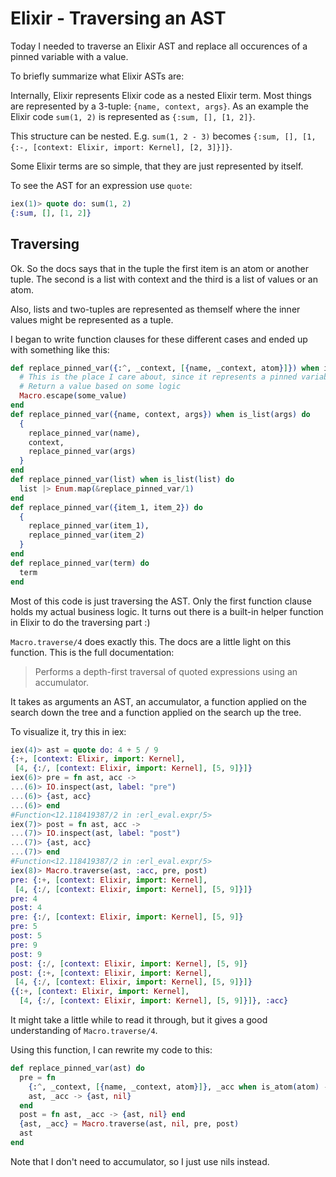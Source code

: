 # Elixir - Traversing an AST

Today I needed to traverse an Elixir AST and replace all occurences of a pinned variable with a value.

To briefly summarize what Elixir ASTs are:

Internally, Elixir represents Elixir code as a nested Elixir term. Most things are represented by a 3-tuple:
`{name, context, args}`. As an example the Elixir code `sum(1, 2)` is represented as `{:sum, [], [1, 2]}`.

This structure can be nested. E.g. `sum(1, 2 - 3)` becomes
`{:sum, [], [1, {:-, [context: Elixir, import: Kernel], [2, 3]}]}`.

Some Elixir terms are so simple, that they are just represented by itself.

To see the AST for an expression use `quote`:

```elixir
iex(1)> quote do: sum(1, 2)
{:sum, [], [1, 2]}
```

## Traversing

Ok. So the docs says that in the tuple the first item is an atom or another tuple. The second is a list with context
and the third is a list of values or an atom.

Also, lists and two-tuples are represented as themself where the inner values might be represented as a tuple.

I began to write function clauses for these different cases and ended up with something like this:

```elixir
def replace_pinned_var({:^, _context, [{name, _context, atom}]}) when is_atom(atom) do
  # This is the place I care about, since it represents a pinned variable.
  # Return a value based on some logic
  Macro.escape(some_value)
end
def replace_pinned_var({name, context, args}) when is_list(args) do
  {
    replace_pinned_var(name),
    context,
    replace_pinned_var(args)
  }
end
def replace_pinned_var(list) when is_list(list) do
  list |> Enum.map(&replace_pinned_var/1)
end
def replace_pinned_var({item_1, item_2}) do
  {
    replace_pinned_var(item_1),
    replace_pinned_var(item_2)
  }
end
def replace_pinned_var(term) do
  term
end
```

Most of this code is just traversing the AST. Only the first function clause holds my actual business logic.
It turns out there is a built-in helper function in Elixir to do the traversing part :)

`Macro.traverse/4` does exactly this. The docs are a little light on this function. This is the full documentation:

> Performs a depth-first traversal of quoted expressions using an accumulator.

It takes as arguments an AST, an accumulator, a function applied on the search down the tree and a function applied on
the search up the tree.

To visualize it, try this in iex:

```elixir
iex(4)> ast = quote do: 4 + 5 / 9
{:+, [context: Elixir, import: Kernel],
 [4, {:/, [context: Elixir, import: Kernel], [5, 9]}]}
iex(6)> pre = fn ast, acc ->
...(6)> IO.inspect(ast, label: "pre")
...(6)> {ast, acc}
...(6)> end
#Function<12.118419387/2 in :erl_eval.expr/5>
iex(7)> post = fn ast, acc ->
...(7)> IO.inspect(ast, label: "post")
...(7)> {ast, acc}
...(7)> end
#Function<12.118419387/2 in :erl_eval.expr/5>
iex(8)> Macro.traverse(ast, :acc, pre, post)
pre: {:+, [context: Elixir, import: Kernel],
 [4, {:/, [context: Elixir, import: Kernel], [5, 9]}]}
pre: 4
post: 4
pre: {:/, [context: Elixir, import: Kernel], [5, 9]}
pre: 5
post: 5
pre: 9
post: 9
post: {:/, [context: Elixir, import: Kernel], [5, 9]}
post: {:+, [context: Elixir, import: Kernel],
 [4, {:/, [context: Elixir, import: Kernel], [5, 9]}]}
{{:+, [context: Elixir, import: Kernel],
  [4, {:/, [context: Elixir, import: Kernel], [5, 9]}]}, :acc}
```

It might take a little while to read it through, but it gives a good understanding of `Macro.traverse/4`.

Using this function, I can rewrite my code to this:

```elixir
def replace_pinned_var(ast) do
  pre = fn
    {:^, _context, [{name, _context, atom}]}, _acc when is_atom(atom) -> {Macro.escape(some_value), nil}
    ast, _acc -> {ast, nil}
  end
  post = fn ast, _acc -> {ast, nil} end
  {ast, _acc} = Macro.traverse(ast, nil, pre, post)
  ast
end
```

Note that I don't need to accumulator, so I just use nils instead.
